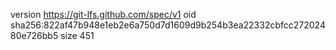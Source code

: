 version https://git-lfs.github.com/spec/v1
oid sha256:822af47b948e1eb2e6a750d7d1609d9b254b3ea22332cbfcc27202480e726bb5
size 451
